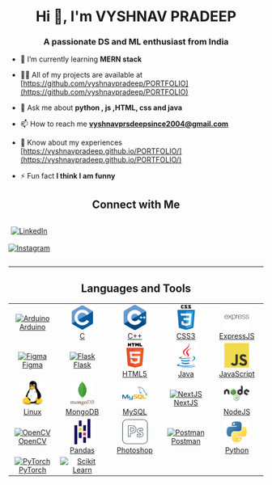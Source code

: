 <h1 align="center">Hi 👋, I'm VYSHNAV PRADEEP</h1>
<h3 align="center">A passionate DS and ML enthusiast from India</h3>

- 🌱 I’m currently learning **MERN stack**

- 👨‍💻 All of my projects are available at [https://github.com/vyshnavpradeep/PORTFOLIO](https://github.com/vyshnavpradeep/PORTFOLIO)

- 💬 Ask me about **python , js ,HTML, css and java**

- 📫 How to reach me **vyshnavprsdeepsince2004@gmail.com**

- 📄 Know about my experiences [https://vyshnavpradeep.github.io/PORTFOLIO/](https://vyshnavpradeep.github.io/PORTFOLIO/)

- ⚡ Fun fact **I think I am funny**

<h2 align="center">Connect with Me</h2>
<div style="display: flex; align-items: center;">
<p align="center">

  <a href="https://linkedin.com/in/vyshnav-pradeep1708552ab" target="_blank">
    <img src="https://raw.githubusercontent.com/rahuldkjain/github-profile-readme-generator/master/src/images/icons/Social/linked-in-alt.svg" alt="LinkedIn" height="40" width="40" />
  </a> <br> <br>
  <a href="https://instagram.com/vys_hnav_pradeep_2004" target="_blank">
    <img src="https://raw.githubusercontent.com/rahuldkjain/github-profile-readme-generator/master/src/images/icons/Social/instagram.svg" alt="Instagram" height="40" width="40" />
  </a>
</p>
</div>

---

<h2 align="center">Languages and Tools</h2>

<table align="center">
  <tr>
    <td align="center" width="140">
      <a href="https://www.arduino.cc/" target="_blank" rel="noreferrer">
        <img src="https://cdn.worldvectorlogo.com/logos/arduino-1.svg" alt="Arduino" width="50" height="50"/><br>Arduino
      </a>
    </td>
    <td align="center" width="140">
      <a href="https://www.cprogramming.com/" target="_blank" rel="noreferrer">
        <img src="https://raw.githubusercontent.com/devicons/devicon/master/icons/c/c-original.svg" alt="C" width="50" height="50"/><br>C
      </a>
    </td>
    <td align="center" width="140">
      <a href="https://www.w3schools.com/cpp/" target="_blank" rel="noreferrer">
        <img src="https://raw.githubusercontent.com/devicons/devicon/master/icons/cplusplus/cplusplus-original.svg" alt="C++" width="50" height="50"/><br>C++
      </a>
    </td>
    <td align="center" width="140">
      <a href="https://www.w3schools.com/css/" target="_blank" rel="noreferrer">
        <img src="https://raw.githubusercontent.com/devicons/devicon/master/icons/css3/css3-original-wordmark.svg" alt="CSS3" width="50" height="50"/><br>CSS3
      </a>
    </td>
    <td align="center" width="140">
      <a href="https://expressjs.com" target="_blank" rel="noreferrer">
        <img src="https://raw.githubusercontent.com/devicons/devicon/master/icons/express/express-original-wordmark.svg" alt="ExpressJS" width="50" height="50"/><br>ExpressJS
      </a>
    </td>
  </tr>
  <tr>
    <td align="center" width="140">
      <a href="https://www.figma.com/" target="_blank" rel="noreferrer">
        <img src="https://www.vectorlogo.zone/logos/figma/figma-icon.svg" alt="Figma" width="50" height="50"/><br>Figma
      </a>
    </td>
    <td align="center" width="140">
      <a href="https://flask.palletsprojects.com/" target="_blank" rel="noreferrer">
        <img src="https://www.vectorlogo.zone/logos/pocoo_flask/pocoo_flask-icon.svg" alt="Flask" width="50" height="50"/><br>Flask
      </a>
    </td>
    <td align="center" width="140">
      <a href="https://www.w3.org/html/" target="_blank" rel="noreferrer">
        <img src="https://raw.githubusercontent.com/devicons/devicon/master/icons/html5/html5-original-wordmark.svg" alt="HTML5" width="50" height="50"/><br>HTML5
      </a>
    </td>
    <td align="center" width="140">
      <a href="https://www.java.com" target="_blank" rel="noreferrer">
        <img src="https://raw.githubusercontent.com/devicons/devicon/master/icons/java/java-original.svg" alt="Java" width="50" height="50"/><br>Java
      </a>
    </td>
    <td align="center" width="140">
      <a href="https://developer.mozilla.org/en-US/docs/Web/JavaScript" target="_blank" rel="noreferrer">
        <img src="https://raw.githubusercontent.com/devicons/devicon/master/icons/javascript/javascript-original.svg" alt="JavaScript" width="50" height="50"/><br>JavaScript
      </a>
    </td>
  </tr>
  <tr>
    <td align="center" width="140">
      <a href="https://www.linux.org/" target="_blank" rel="noreferrer">
        <img src="https://raw.githubusercontent.com/devicons/devicon/master/icons/linux/linux-original.svg" alt="Linux" width="50" height="50"/><br>Linux
      </a>
    </td>
    <td align="center" width="140">
      <a href="https://www.mongodb.com/" target="_blank" rel="noreferrer">
        <img src="https://raw.githubusercontent.com/devicons/devicon/master/icons/mongodb/mongodb-original-wordmark.svg" alt="MongoDB" width="50" height="50"/><br>MongoDB
      </a>
    </td>
    <td align="center" width="140">
      <a href="https://www.mysql.com/" target="_blank" rel="noreferrer">
        <img src="https://raw.githubusercontent.com/devicons/devicon/master/icons/mysql/mysql-original-wordmark.svg" alt="MySQL" width="50" height="50"/><br>MySQL
      </a>
    </td>
    <td align="center" width="140">
      <a href="https://nextjs.org/" target="_blank" rel="noreferrer">
        <img src="https://cdn.worldvectorlogo.com/logos/nextjs-2.svg" alt="NextJS" width="50" height="50"/><br>NextJS
      </a>
    </td>
    <td align="center" width="140">
      <a href="https://nodejs.org" target="_blank" rel="noreferrer">
        <img src="https://raw.githubusercontent.com/devicons/devicon/master/icons/nodejs/nodejs-original-wordmark.svg" alt="NodeJS" width="50" height="50"/><br>NodeJS
      </a>
    </td>
  </tr>
  <tr>
    <td align="center" width="140">
      <a href="https://opencv.org/" target="_blank" rel="noreferrer">
        <img src="https://www.vectorlogo.zone/logos/opencv/opencv-icon.svg" alt="OpenCV" width="50" height="50"/><br>OpenCV
      </a>
    </td>
    <td align="center" width="140">
      <a href="https://pandas.pydata.org/" target="_blank" rel="noreferrer">
        <img src="https://raw.githubusercontent.com/devicons/devicon/2ae2a900d2f041da66e950e4d48052658d850630/icons/pandas/pandas-original.svg" alt="Pandas" width="50" height="50"/><br>Pandas
      </a>
    </td>
    <td align="center" width="140">
      <a href="https://www.photoshop.com/en" target="_blank" rel="noreferrer">
        <img src="https://raw.githubusercontent.com/devicons/devicon/master/icons/photoshop/photoshop-line.svg" alt="Photoshop" width="50" height="50"/><br>Photoshop
      </a>
    </td>
    <td align="center" width="140">
      <a href="https://postman.com" target="_blank" rel="noreferrer">
        <img src="https://www.vectorlogo.zone/logos/getpostman/getpostman-icon.svg" alt="Postman" width="50" height="50"/><br>Postman
      </a>
    </td>
    <td align="center" width="140">
      <a href="https://www.python.org" target="_blank" rel="noreferrer">
        <img src="https://raw.githubusercontent.com/devicons/devicon/master/icons/python/python-original.svg" alt="Python" width="50" height="50"/><br>Python
      </a>
    </td>
  </tr>
  <tr>
    <td align="center" width="140">
      <a href="https://pytorch.org/" target="_blank" rel="noreferrer">
        <img src="https://www.vectorlogo.zone/logos/pytorch/pytorch-icon.svg" alt="PyTorch" width="50" height="50"/><br>PyTorch
      </a>
    </td>
    <td align="center" width="140">
      <a href="https://scikit-learn.org/" target="_blank" rel="noreferrer">
        <img src="https://upload.wikimedia.org/wikipedia/commons/0/05/Scikit_learn_logo_small.svg" alt="Scikit Learn" width="50" height="50"/><br

